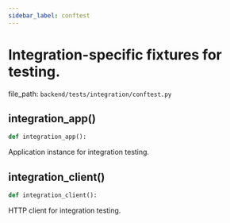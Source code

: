 ```yaml
---
sidebar_label: conftest
---
```


# Integration-specific fixtures for testing.

  file_path: `backend/tests/integration/conftest.py`

## integration_app()

```python
def integration_app():
```

Application instance for integration testing.

## integration_client()

```python
def integration_client():
```

HTTP client for integration testing.
